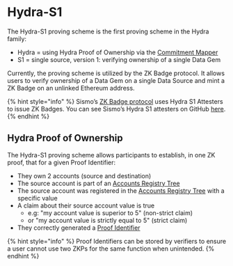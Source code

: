 # Hydra-S1

The Hydra-S1 proving scheme is the first proving scheme in the Hydra family:

* Hydra = using Hydra Proof of Ownership via the [Commitment Mapper](../commitment-mapper.md)
* S1 = single source, version 1: verifying ownership of a single Data Gem

Currently, the proving scheme is utilized by the ZK Badge protocol. It allows users to verify ownership of a Data Gem on a single Data Source and mint a ZK Badge on an unlinked Ethereum address.

{% hint style="info" %}
Sismo’s [ZK Badge protocol](broken-reference) uses Hydra S1 Attesters to issue ZK Badges. You can see Sismo’s Hydra S1 attesters on GitHub [here](https://github.com/sismo-core/sismo-protocol/tree/main/contracts/attesters/hydra-s1).
{% endhint %}

## Hydra Proof of Ownership

The Hydra-S1 proving scheme allows participants to establish, in one ZK proof, that for a given Proof Identifier:

* They own 2 accounts (source and destination)
* The source account is part of an [Accounts Registry Tree](../accounts-registry-tree.md)
* The source account was registered in the [Accounts Registry Tree](../accounts-registry-tree.md) with a specific value
* A claim about their source account value is true
  * e.g: "my account value is superior to 5" (non-strict claim)
  * or "my account value is strictly equal to 5" (strict claim)
* They correctly generated a [Proof Identifier](../vault-and-proof-identifiers.md)

{% hint style="info" %}
Proof Identifiers can be stored by verifiers to ensure a user cannot use two ZKPs for the same function when unintended.
{% endhint %}
